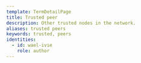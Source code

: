 ```yaml
---
template: TermDetailPage
title: Trusted peer
description: Other trusted nodes in the network.
aliases: trusted peers
keywords: trusted, peers
identities:
  - id: wael-ivie
    role: author
---
```

